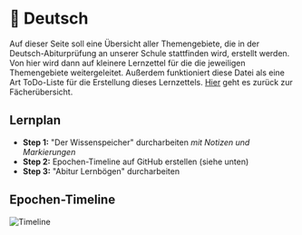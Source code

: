 # 📕 Deutsch

Auf dieser Seite soll eine Übersicht aller Themengebiete, die in der Deutsch-Abiturprüfung an unserer Schule stattfinden wird, erstellt werden. Von hier wird dann auf kleinere Lernzettel für die die jeweiligen Themengebiete weitergeleitet. Außerdem funktioniert diese Datei als eine Art ToDo-Liste für die Erstellung dieses Lernzettels. [Hier](../README.md) geht es zurück zur Fächerübersicht.

## Lernplan

- **Step 1:** "Der Wissenspeicher" durcharbeiten *mit Notizen und Markierungen*
- **Step 2:** Epochen-Timeline auf GitHub erstellen (siehe unten)
- **Step 3:** "Abitur Lernbögen" durcharbeiten

## Epochen-Timeline

![Timeline](https://i.postimg.cc/cH0Jdd2t/image.png)

